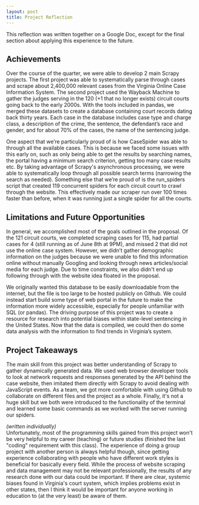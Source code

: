```yaml
---
layout: post
title: Project Reflection
---
```


This reflection was written together on a Google Doc, except for the final section about applying this experience to the future.

## Achievements
Over the course of the quarter, we were able to develop 2 main Scrapy projects. The first project was able to systematically parse through cases and scrape about 2,400,000 relevant cases from the Virginia Online Case Information System. The second project used the Wayback Machine to gather the judges serving in the 120 (+1 that no longer exists) circuit courts going back to the early 2000s. With the tools included in pandas, we merged these  datasets to create a database containing court records dating back thirty years. Each case in the database includes case type and charge class, a description of the crime, the sentence, the defendant’s race and gender, and for about 70% of the cases, the name of the sentencing judge.

One aspect that we’re particularly proud of is how CaseSpider was able to through all the available cases. This is because we faced some issues with this early on, such as only being able to get the results by searching names, the portal having a minimum search criterion, getting too many case results etc. By taking advantage of Scrapy's asynchronous processing, we were able to systematically loop through all possible search terms (narrowing the search as needed). Something else that we’re proud of is the run_spiders script that created 119 concurrent spiders for each circuit court to crawl through the website. This effectively made our scraper run over 100 times faster than before, when it was running just a single spider for all the courts.

## Limitations and Future Opportunities
In general, we accomplished most of the goals outlined in the proposal. Of the 121 circuit courts, we completed scraping cases for 115, had partial cases for 4 (still running as of June 8th at 9PM), and missed 2 that did not use the online case system. However, we didn’t gather demographic information on the judges because we were unable to find this information online without manually Googling and looking through news articles/social media for each judge. Due to time constraints, we also didn't end up following through with the website idea floated in the proposal.

We originally wanted this database to be easily downloadable from the internet, but the file is too large to be hosted publicly on Github. We could instead start build some type of web portal in the future to make the information more widely accessible, especially for people unfamiliar with SQL (or pandas). The driving purpose of this project was to create a resource for research into potential biases within state-level sentencing in the United States. Now that the data is compiled, we could then do some data analysis with the information to find trends in Virginia’s system.

## Project Takeaways
The main skill from this project was better understanding of Scrapy to gather dynamically generated data. We used web browser developer tools to look at network requests and responses generated by the API behind the case website, then imitated them directly with Scrapy to avoid dealing with JavaScript events. As a team, we got more comfortable with using Github to collaborate on different files and the project as a whole. Finally, it's not a huge skill but we both were introduced to the functionality of the terminal and learned some basic commands as we worked with the server running our spiders.

*(written individually)*  
Unfortunately, most of the programming skills gained from this project won't be very helpful to my career (teaching) or future studies (finished the last "coding" requirement with this class). The experience of doing a group project with another person is always helpful though, since getting experience collaborating with people who have different work styles is beneficial for basically every field. While the process of website scraping and data management may not be relevant professionally, the results of any research done with our data could be important. If there are clear, systemic biases found in Virginia's court system, which implies problems exist in other states, then I think it would be important for anyone working in education to (at the very least) be aware of them.